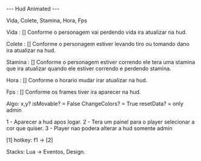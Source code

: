 --- Hud Animated ---

Vida, Colete, Stamina, Hora, Fps

Vida : [] Conforme o personagem vai perdendo vida ira atualizar na hud.

Colete : [] Conforme o personagem estiver levando tiro ou tomando dano ira atualizar na hud.

Stamina : [] Conforme o personagem estiver correndo ele tera uma stamina que ira atualizar quando ele estiver correndo e perdendo stamina.

Hora : [] Conforme o horario mudar irar atualizar na hud.

Fps : [] Conforme os frames tiver ira aparecer na hud.

Algo:
x,y? isMovable? = False ChangeColors? = True resetData? = only admin

1 - Aparecer a hud apos logar.
2 - Tera um painel para o player selecionar a cor que quiser.
3 - Player nao podera alterar a hud somente admin

[1] hotkey: f1 -> [2]

Stacks: Lua -> Eventos, Design.
